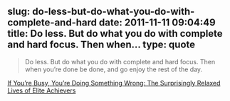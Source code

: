 slug: do-less-but-do-what-you-do-with-complete-and-hard
date: 2011-11-11 09:04:49
title: Do less. But do what you do with complete and hard focus. Then when...
type: quote
---

> Do less. But do what you do with complete and hard focus. Then when you’re done be done, and go enjoy the rest of the day.

[If You’re Busy, You’re Doing Something Wrong: The Surprisingly Relaxed Lives of Elite Achievers](http://calnewport.com/blog/2011/11/11/if-youre-busy-youre-doing-something-wrong-the-surprisingly-relaxed-lives-of-elite-achievers/)
